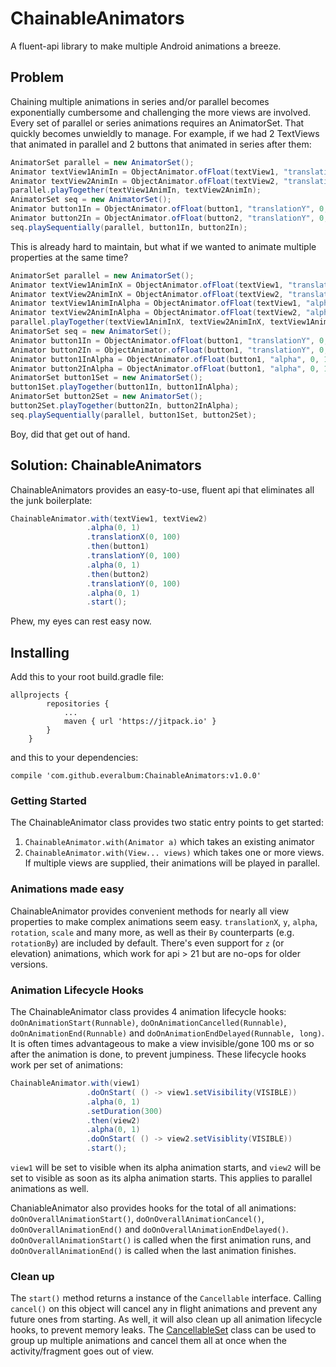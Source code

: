 # ChainableAnimators

A fluent-api library to make multiple Android animations a breeze. 

## Problem 

Chaining multiple animations in series and/or parallel becomes exponentially cumbersome and challenging the more views are involved.
Every set of parallel or series animations requires an AnimatorSet. That quickly becomes unwieldly to manage.
For example, if we had 2 TextViews that animated in parallel and 2 buttons that animated in series after them:
```java
AnimatorSet parallel = new AnimatorSet();
Animator textView1AnimIn = ObjectAnimator.ofFloat(textView1, "translationX", 0, 100);
Animator textView2AnimIn = ObjectAnimator.ofFloat(textView2, "translationX", 0, 100);
parallel.playTogether(textView1AnimIn, textView2AnimIn);
AnimatorSet seq = new AnimatorSet();
Animator button1In = ObjectAnimator.ofFloat(button1, "translationY", 0, 100);
Animator button2In = ObjectAnimator.ofFloat(button2, "translationY", 0, 100);
seq.playSequentially(parallel, button1In, button2In);
```
This is already hard to maintain, but what if we wanted to animate multiple properties at the same time?
```java
AnimatorSet parallel = new AnimatorSet();
Animator textView1AnimInX = ObjectAnimator.ofFloat(textView1, "translationX", 0, 100);
Animator textView2AnimInX = ObjectAnimator.ofFloat(textView2, "translationX", 0, 100);
Animator textView1AnimInAlpha = ObjectAnimator.ofFloat(textView1, "alpha", 0, 1);
Animator textView2AnimInAlpha = ObjectAnimator.ofFloat(textView2, "alpha", 0, 1);
parallel.playTogether(textView1AnimInX, textView2AnimInX, textView1AnimInAlpha, textView2AnimInAlpha);
AnimatorSet seq = new AnimatorSet();
Animator button1In = ObjectAnimator.ofFloat(button1, "translationY", 0, 100);
Animator button2In = ObjectAnimator.ofFloat(button1, "translationY", 0, 100);
Animator button1InAlpha = ObjectAnimator.ofFloat(button1, "alpha", 0, 1);
Animator button2InAlpha = ObjectAnimator.ofFloat(button1, "alpha", 0, 1);
AnimatorSet button1Set = new AnimatorSet();
button1Set.playTogether(button1In, button1InAlpha);
AnimatorSet button2Set = new AnimatorSet();
button2Set.playTogether(button2In, button2InAlpha);
seq.playSequentially(parallel, button1Set, button2Set);
```
Boy, did that get out of hand.

## Solution: ChainableAnimators

ChainableAnimators provides an easy-to-use, fluent api that eliminates all the junk boilerplate:

```java
ChainableAnimator.with(textView1, textView2)
                 .alpha(0, 1)
                 .translationX(0, 100)
                 .then(button1)
                 .translationY(0, 100)
                 .alpha(0, 1)
                 .then(button2)
                 .translationY(0, 100)
                 .alpha(0, 1)
                 .start();              
```

Phew, my eyes can rest easy now.

## Installing

Add this to your root build.gradle file:
```
allprojects {
		repositories {
			...
			maven { url 'https://jitpack.io' }
		}
	}
```

and this to your dependencies:

`compile 'com.github.everalbum:ChainableAnimators:v1.0.0'`

### Getting Started

The ChainableAnimator class provides two static entry points to get started:
1) `ChainableAnimator.with(Animator a)` which takes an existing animator
2) `ChainableAnimator.with(View... views)` which takes one or more views. If multiple views are supplied, their animations will be played in parallel.

### Animations made easy

ChainableAnimator provides convenient methods for nearly all view properties to make complex animations seem easy. `translationX`, `y`, `alpha`, `rotation`, `scale` and many more, as well as their `By` counterparts (e.g. `rotationBy`) are included by default. There's even support for `z` (or elevation) animations, which work for api > 21 but are no-ops for older versions.

### Animation Lifecycle Hooks

The ChainableAnimator class provides 4 animation lifecycle hooks: `doOnAnimationStart(Runnable)`, `doOnAnimationCancelled(Runnable)`, `doOnAnimationEnd(Runnable)`
and `doOnAnimationEndDelayed(Runnable, long)`. It is often times advantageous to make a view invisible/gone 100 ms or so after the animation is done, to prevent
jumpiness. 
These lifecycle hooks work per set of animations:
```java
ChainableAnimator.with(view1)
                 .doOnStart( () -> view1.setVisibility(VISIBLE))
                 .alpha(0, 1)
                 .setDuration(300)
                 .then(view2)
                 .alpha(0, 1)
                 .doOnStart( () -> view2.setVisiblity(VISIBLE))
                 .start();
```
`view1` will be set to visible when its alpha animation starts, and `view2` will be set to visible as soon as its alpha animation starts.
This applies to parallel animations as well.

ChaniableAnimator also provides hooks for the total of all animations: `doOnOverallAnimationStart()`, `doOnOverallAnimationCancel()`,
`doOnOverallAnimationEnd()` and `doOnOverallAnimationEndDelayed()`. `doOnOverallAnimationStart()` is called when the first animation runs, and `doOnOverallAnimationEnd()` is called
when the last animation finishes. 

### Clean up

The `start()` method returns a instance of the `Cancellable` interface. Calling `cancel()` on this object will cancel any in flight animations and
prevent any future ones from starting. As well, it will also clean up all animation lifecycle hooks, to prevent memory leaks.
The [CancellableSet](https://github.com/everalbum/ChainableAnimators/blob/master/src/main/java/com/everalbum/chainableanimators/CancellableSet.java) class 
can be used to group up multiple animations and cancel them all at once when the activity/fragment goes out of view.

